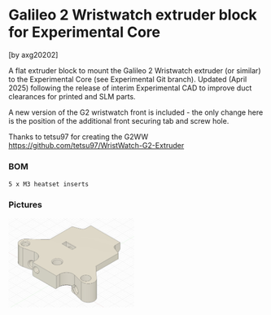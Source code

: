# Galileo 2 Wristwatch extruder block for Experimental Core
[by axg20202]

A flat extruder block to mount the Galileo 2 Wristwatch extruder (or similar) to the Experimental Core (see Experimental Git branch). Updated (April 2025) following the release of interim Experimental CAD to improve duct clearances for printed and SLM parts.  

A new version of the G2 wristwatch front is included - the only change here is the position of the additional front securing tab and screw hole. 

Thanks to tetsu97 for creating the G2WW https://github.com/tetsu97/WristWatch-G2-Extruder

### BOM

```
5 x M3 heatset inserts

```

### Pictures

<img src="Images/1.jpg"  width="49%"/>
